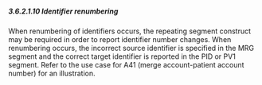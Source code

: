 ##### 3.6.2.1.10 Identifier renumbering

When renumbering of identifiers occurs, the repeating segment construct may be required in order to report identifier number changes. When renumbering occurs, the incorrect source identifier is specified in the MRG segment and the correct target identifier is reported in the PID or PV1 segment. Refer to the use case for A41 (merge account-patient account number) for an illustration.
